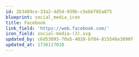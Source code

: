 ```yaml
---
id: 2b3489ce-33a2-4d5d-939b-c5ebbf85a875
blueprint: social_media_icon
title: Facebook
link_field: 'https://web.facebook.com/'
icon_field: social-media-(3).svg
updated_by: c6d53093-70a5-4010-bf84-815546e3090f
updated_at: 1736117010
---
```

